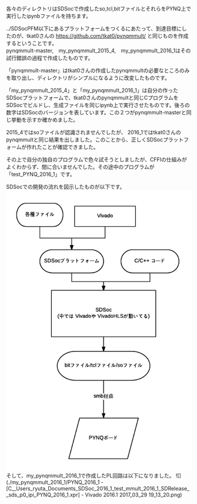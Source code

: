 各々のディレクトリはSDSocで作成したso,tcl,bitファイルとそれらをPYNQ上で実行したipynbファイルを持ちます。

../SDSocPFM以下にあるプラットフォームをつくるにあたって、到達目標にしたのが、tkat0さんの
https://github.com/tkat0/pynqmmult/
と同じものを作成するということです。  
pynqmmult-master,　my_pynqmmult_2015_4,　my_pynqmmult_2016_1はその試行錯誤の過程で作成したものです。  

「pynqmmult-master」はtkat0さんの作成したpynqmmultの必要なところのみを取り出し、ディレクトリがシンプルになるように改変したものです。  

「my_pynqmmult_2015_4」と「my_pynqmmult_2016_1」は自分の作ったSDSocプラットフォームで、tkat0さんのpynqmmultと同じCプログラムをSDSocでビルドし、生成ファイルを同じipynb上で実行させたものです。後ろの数字はSDSocのバージョンを表しています。この２つがpynqmmult-masterと同じ挙動を示すか確かめました。

2015_4ではsoファイルが認識されませんでしたが、 2016_1ではtkat0さんのpynqmmultと同じ結果を出しました。このことから、正しくSDSocプラットフォームが作れたことが確認できました。

その上で自分の独自のプログラムで色々試そうとしましたが、CFFIの仕組みがよくわからず、間に合いませんでした。その途中のプログラムが「test_PYNQ_2016_1」です。

SDSocでの開発の流れを図示したものが以下です。
![](./SDSoc.png)  
そして、my_pynqmmult_2016_1で作成したPL回路は以下になりました。
![](./my_pynqmmult_2016_1/PYNQ_2016_1 - [C__Users_ryuta_Documents_SDSoc_2016_1_test_mmult_2016_1_SDRelease__sds_p0_ipi_PYNQ_2016_1.xpr] - Vivado 2016.1 2017_03_29 19_13_20.png)  
